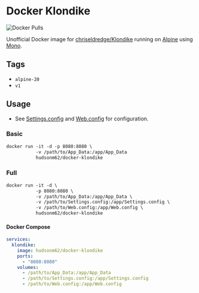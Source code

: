 # Docker Klondike

![Docker Pulls](https://img.shields.io/docker/pulls/hudsonm62/docker-klondike)

Unofficial Docker image for [chriseldredge/Klondike](https://github.com/chriseldredge/Klondike) running on [Alpine](https://www.alpinelinux.org/) using [Mono](http://mono-project.com/).

## Tags

- `alpine-20`
- `v1`

## Usage

- See [Settings.config](https://github.com/chriseldredge/Klondike/blob/master/src/Klondike.WebHost/Settings.config) and [Web.config](https://github.com/chriseldredge/Klondike/blob/master/src/Klondike.WebHost/Web.config) for configuration.

### Basic

```txt
docker run -it -d -p 8080:8080 \
           -v /path/to/App_Data:/app/App_Data
           hudsonm62/docker-klondike
```

### Full

```txt
docker run -it -d \
           -p 8080:8080 \
           -v /path/to/App_Data:/app/App_Data \
           -v /path/to/Settings.config:/app/Settings.config \
           -v /path/to/Web.config:/app/Web.config \
           hudsonm62/docker-klondike
```

#### Docker Compose

```yml
services:
  klondike:
    image: hudsonm62/docker-klondike
    ports:
      - "8080:8080"
    volumes:
      - /path/to/App_Data:/app/App_Data
      - /path/to/Settings.config:/app/Settings.config
      - /path/to/Web.config:/app/Web.config
```

